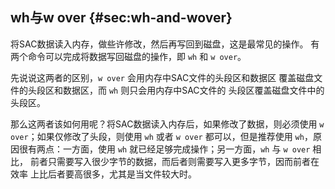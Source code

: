 ## wh与w over {#sec:wh-and-wover}

将SAC数据读入内存，做些许修改，然后再写回到磁盘，这是最常见的操作。
有两个命令可以完成将数据写回磁盘的操作，即 `wh` 和 `w over`。

先说说这两者的区别，`w over` 会用内存中SAC文件的头段区和数据区
覆盖磁盘文件的头段区和数据区，而 `wh` 则只会用内存中SAC文件的
头段区覆盖磁盘文件中的头段区。

那么这两者该如何用呢？将SAC数据读入内存后，如果修改了数据，则必须使用
`w over`；如果仅修改了头段，则使用 `wh` 或者 `w over`
都可以，但是推荐使用 `wh`，原因很有两点：一方面，使用 `wh`
就已经足够完成操作；另一方面，`wh` 与 `w over` 相比，
前者只需要写入很少字节的数据，而后者则需要写入更多字节，因而前者在效率
上比后者要高很多，尤其是当文件较大时。
